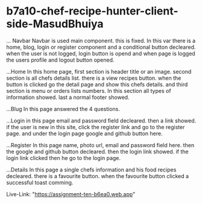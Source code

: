 # b7a10-chef-recipe-hunter-client-side-MasudBhuiya



... Navbar
     Navbar is used main component. this is fixed. In this var there is a home, blog, login or register component and a conditional button decleared. when the user is not logged, login button is opend and when page is logged the users profile and logout button opened.

...Home
    In this home page, first section is header title or an image. second section is all chefs details list. there is a view recipes button. when the button is clicked go the detail page and show this chefs details. and third section is menu or orders lists numbers. In this section all types of information showed. last a normal footer showed.

...Blug
    In this page answered the 4 questions. 

...Login
    in this page email and password field decleared. then a link showed. if the user is new in this site, click the register link and go to the register page. and under the login page google and github button here.

...Register
    In this page name, photo url, email and password field here. then the google and github button decleared. then the login link showed. if the login link clicked then he go to the login page.

...Details
    In this page a single chefs information and his food recipes decleared. there is a favourite button. when the favourite button clicked a successful toast comming.

Live-Link:
    "https://assignment-ten-b6ea0.web.app"